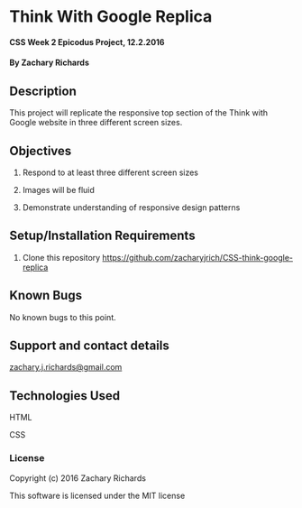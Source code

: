 # Think With Google Replica

#### CSS Week 2 Epicodus Project, 12.2.2016

#### By Zachary Richards

## Description

This project will replicate the responsive top section of the Think with Google website in three different screen sizes.

## Objectives

1) Respond to at least three different screen sizes

2) Images will be fluid

3) Demonstrate understanding of responsive design patterns

## Setup/Installation Requirements

1) Clone this repository https://github.com/zacharyjrich/CSS-think-google-replica

## Known Bugs

No known bugs to this point.

## Support and contact details

zachary.j.richards@gmail.com

## Technologies Used

HTML

CSS

### License

Copyright (c) 2016 Zachary Richards

This software is licensed under the MIT license
